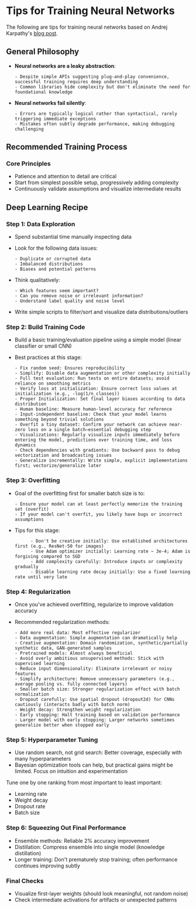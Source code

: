 # Tips for Training Neural Networks

The following are tips for training neural networks based on Andrej Karpathy's [blog post](https://karpathy.github.io/2019/04/25/recipe/).

## General Philosophy

- **Neural networks are a leaky abstraction**:

      - Despite simple APIs suggesting plug-and-play convenience, successful training requires deep understanding
      - Common libraries hide complexity but don't eliminate the need for foundational knowledge

- **Neural networks fail silently**:

      - Errors are typically logical rather than syntactical, rarely triggering immediate exceptions
      - Mistakes often subtly degrade performance, making debugging challenging

## Recommended Training Process

### Core Principles

- Patience and attention to detail are critical
- Start from simplest possible setup, progressively adding complexity
- Continuously validate assumptions and visualize intermediate results

## Deep Learning Recipe

### Step 1: Data Exploration

- Spend substantial time manually inspecting data
- Look for the following data issues:
  
      - Duplicate or corrupted data
      - Imbalanced distributions
      - Biases and potential patterns

- Think qualitatively:

      - Which features seem important?
      - Can you remove noise or irrelevant information?
      - Understand label quality and noise level

- Write simple scripts to filter/sort and visualize data distributions/outliers

### Step 2: Build Training Code

- Build a basic training/evaluation pipeline using a simple model (linear classifier or small CNN)
- Best practices at this stage:

      - Fix random seed: Ensures reproducibility
      - Simplify: Disable data augmentation or other complexity initially
      - Full test evaluation: Run tests on entire datasets; avoid reliance on smoothing metrics
      - Verify loss at initialization: Ensure correct loss values at initialization (e.g., -log(1/n_classes))
      - Proper Initialization: Set final layer biases according to data distribution
      - Human baseline: Measure human-level accuracy for reference
      - Input-independent baseline: Check that your model learns something beyond trivial solutions
      - Overfit a tiny dataset: Confirm your network can achieve near-zero loss on a single batch—essential debugging step
      - Visualizations: Regularly visualize inputs immediately before entering the model, predictions over training time, and loss dynamics
      - Check dependencies with gradients: Use backward pass to debug vectorization and broadcasting issues
      - Generalize incrementally: Write simple, explicit implementations first; vectorize/generalize later

### Step 3: Overfitting 

- Goal of the overfitting first for smaller batch size is to:

      - Ensure your model can at least perfectly memorize the training set (overfit)
      - If your model can't overfit, you likely have bugs or incorrect assumptions
- Tips for this stage:

            - Don't be creative initially: Use established architectures first (e.g., ResNet-50 for images)
            - Use Adam optimizer initially: Learning rate ~ 3e-4; Adam is forgiving compared to SGD
            - Add complexity carefully: Introduce inputs or complexity gradually
            - Disable learning rate decay initially: Use a fixed learning rate until very late

### Step 4: Regularization 

- Once you've achieved overfitting, regularize to improve validation accuracy
- Recommended regularization methods:

      - Add more real data: Most effective regularizer
      - Data augmentation: Simple augmentation can dramatically help
      - Creative augmentation: Domain randomization, synthetic/partially synthetic data, GAN-generated samples
      - Pretrained models: Almost always beneficial
      - Avoid overly ambitious unsupervised methods: Stick with supervised learning
      - Reduce input dimensionality: Eliminate irrelevant or noisy features
      - Simplify architecture: Remove unnecessary parameters (e.g., average pooling vs. fully connected layers)
      - Smaller batch size: Stronger regularization effect with batch normalization
      - Dropout carefully: Use spatial dropout (dropout2d) for CNNs cautiously (interacts badly with batch norm)
      - Weight decay: Strengthen weight regularization
      - Early stopping: Halt training based on validation performance
      - Larger model with early stopping: Larger networks sometimes generalize better when stopped early

### Step 5: Hyperparameter Tuning

- Use random search, not grid search: Better coverage, especially with many hyperparameters
- Bayesian optimization tools can help, but practical gains might be limited. Focus on intuition and experimentation

Tune one by one ranking from most important to least important:

- Learning rate
- Weight decay
- Dropout rate
- Batch size

### Step 6: Squeezing Out Final Performance

- Ensemble methods: Reliable 2% accuracy improvement
- Distillation: Compress ensemble into single model (knowledge distillation)
- Longer training: Don't prematurely stop training; often performance continues improving subtly

### Final Checks

- Visualize first-layer weights (should look meaningful, not random noise)
- Check intermediate activations for artifacts or unexpected patterns
